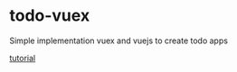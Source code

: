 # todo-vuex
Simple implementation vuex and vuejs to create todo apps

[tutorial](https://ngide.net/posts/kenalan-dengan-vuex-state-management-di-vue-js)

